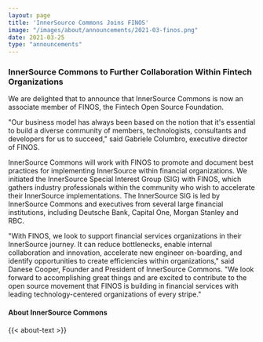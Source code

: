 ```yaml
---
layout: page
title: 'InnerSource Commons Joins FINOS'
image: "/images/about/announcements/2021-03-finos.png"
date: 2021-03-25
type: "announcements"
---
```


### InnerSource Commons to Further Collaboration Within Fintech Organizations

We are delighted that to announce that InnerSource Commons is now an associate member of FINOS, the Fintech Open Source Foundation.

"Our business model has always been based on the notion that it's essential to build a diverse community of members, technologists, consultants and developers for us to succeed," said Gabriele Columbro, executive director of FINOS.

InnerSource Commons will work with FINOS to promote and document best practices for implementing InnerSource within financial organizations. We initiated the InnerSource Special Interest Group (SIG) with FINOS, which gathers industry professionals within the community who wish to accelerate their InnerSource implementations. The InnerSource SIG is led by InnerSource Commons and executives from several large financial institutions, including Deutsche Bank, Capital One, Morgan Stanley and RBC.

"With FINOS, we look to support financial services organizations in their InnerSource journey. It can reduce bottlenecks, enable internal collaboration and innovation, accelerate new engineer on-boarding, and identify opportunities to create efficiencies within organizations," said Danese Cooper, Founder and President of InnerSource Commons. "We look forward to accomplishing great things and are excited to contribute to the open source movement that FINOS is building in financial services with leading technology-centered organizations of every stripe."

#### About InnerSource Commons

<p>
{{< about-text >}}
</p>